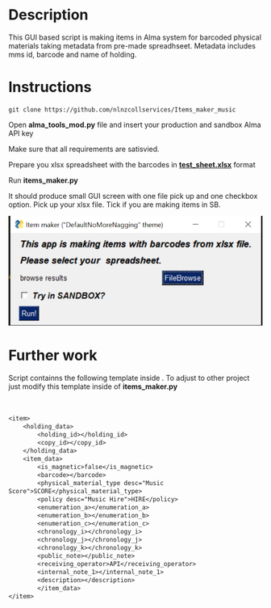 # Description

This GUI based script is making items in Alma system for barcoded physical materials taking metadata from pre-made spreadhseet.
Metadata includes mms id, barcode and name of holding.


# Instructions

```
git clone https://github.com/nlnzcollservices/Items_maker_music

```

Open  **alma_tools_mod.py** file and insert your production and sandbox Alma API key

Make sure that all requirements are satisvied.

Prepare you xlsx spreadsheet with the barcodes  in [**test_sheet.xlsx**](test_sheet.xlsx) format

Run **items_maker.py**

It should produce small GUI screen with one file pick up and one checkbox option.
Pick up your xlsx file. Tick if you are making items in SB.

![example](gui.PNG)

# Further work

Script containns the following template inside . To adjust to other project just modify this template inside of **items_maker.py**


```


<item>
	<holding_data>
		<holding_id></holding_id>
		<copy_id></copy_id>
	</holding_data>
	<item_data>
		<is_magnetic>false</is_magnetic>
		<barcode></barcode>
		<physical_material_type desc="Music Score">SCORE</physical_material_type>
		<policy desc="Music Hire">HIRE</policy>
		<enumeration_a></enumeration_a>
		<enumeration_b></enumeration_b>
		<enumeration_c></enumeration_c>
		<chronology_i></chronology_i>
		<chronology_j></chronology_j> 
		<chronology_k></chronology_k>
		<public_note></public_note>
		<receiving_operator>API</receiving_operator>
		<internal_note_1></internal_note_1>
		<description></description>
		</item_data>
</item>

```
